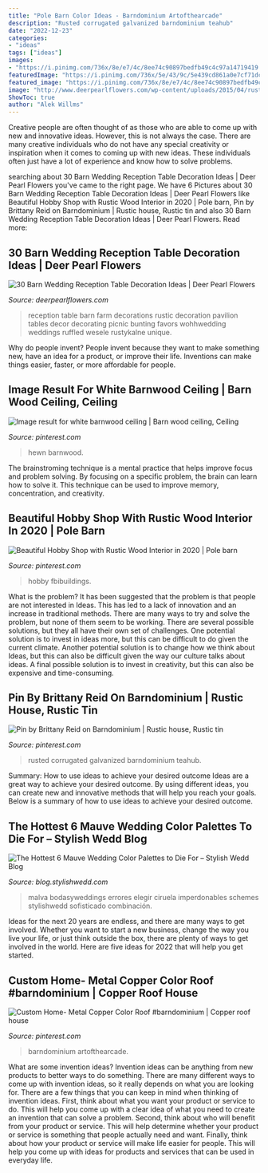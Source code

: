 ```yaml
---
title: "Pole Barn Color Ideas - Barndominium Artofthearcade"
description: "Rusted corrugated galvanized barndominium teahub"
date: "2022-12-23"
categories:
- "ideas"
tags: ["ideas"]
images:
- "https://i.pinimg.com/736x/8e/e7/4c/8ee74c90897bedfb49c4c97a14719419.jpg"
featuredImage: "https://i.pinimg.com/736x/5e/43/9c/5e439cd861a0e7cf71dc2061ecbded9c.jpg"
featured_image: "https://i.pinimg.com/736x/8e/e7/4c/8ee74c90897bedfb49c4c97a14719419.jpg"
image: "http://www.deerpearlflowers.com/wp-content/uploads/2015/04/rustic-barn-wedding-reception-table-decor-ideas.jpg"
ShowToc: true
author: "Alek Willms"
---
```



Creative people are often thought of as those who are able to come up with new and innovative ideas. However, this is not always the case. There are many creative individuals who do not have any special creativity or inspiration when it comes to coming up with new ideas. These individuals often just have a lot of experience and know how to solve problems.

	

		
searching about 30 Barn Wedding Reception Table Decoration Ideas | Deer Pearl Flowers you've came to the right page. We have 6 Pictures about 30 Barn Wedding Reception Table Decoration Ideas | Deer Pearl Flowers like Beautiful Hobby Shop with Rustic Wood Interior in 2020 | Pole barn, Pin by Brittany Reid on Barndominium | Rustic house, Rustic tin and also 30 Barn Wedding Reception Table Decoration Ideas | Deer Pearl Flowers. Read more:
		
    
## 30 Barn Wedding Reception Table Decoration Ideas | Deer Pearl Flowers

<img loading=lazy src="http://www.deerpearlflowers.com/wp-content/uploads/2015/04/rustic-barn-wedding-reception-table-decor-ideas.jpg" onerror="this.onerror=null;this.src='https://tse2.mm.bing.net/th?id=OIP.kVE2ueOLRbzvwOYiyxdGnAHaLH&amp;pid=15.1';" alt="30 Barn Wedding Reception Table Decoration Ideas | Deer Pearl Flowers">

_Source: deerpearlflowers.com_

>reception table barn farm decorations rustic decoration pavilion tables decor decorating picnic bunting favors wohhwedding weddings ruffled wesele rustykalne unique. 

	

Why do people invent?
People invent because they want to make something new, have an idea for a product, or improve their life. Inventions can make things easier, faster, or more affordable for people.

    
## Image Result For White Barnwood Ceiling | Barn Wood Ceiling, Ceiling

<img loading=lazy src="https://i.pinimg.com/736x/8e/e7/4c/8ee74c90897bedfb49c4c97a14719419.jpg" onerror="this.onerror=null;this.src='https://tse4.mm.bing.net/th?id=OIP.Zwxi2Qa6bkKXbTQiU54QfgHaJ3&amp;pid=15.1';" alt="Image result for white barnwood ceiling | Barn wood ceiling, Ceiling">

_Source: pinterest.com_

>hewn barnwood. 

	

The brainstroming technique is a mental practice that helps improve focus and problem solving. By focusing on a specific problem, the brain can learn how to solve it. This technique can be used to improve memory, concentration, and creativity.

    
## Beautiful Hobby Shop With Rustic Wood Interior In 2020 | Pole Barn

<img loading=lazy src="https://i.pinimg.com/736x/07/9f/e2/079fe256edfb0072c60f72789fa36c90.jpg" onerror="this.onerror=null;this.src='https://tse3.mm.bing.net/th?id=OIP.4SH4DgFHG-SlTXXVI5-3QwHaLH&amp;pid=15.1';" alt="Beautiful Hobby Shop with Rustic Wood Interior in 2020 | Pole barn">

_Source: pinterest.com_

>hobby fbibuildings. 

	

What is the problem?
It has been suggested that the problem is that people are not interested in Ideas. This has led to a lack of innovation and an increase in traditional methods. There are many ways to try and solve the problem, but none of them seem to be working. There are several possible solutions, but they all have their own set of challenges. One potential solution is to invest in ideas more, but this can be difficult to do given the current climate. Another potential solution is to change how we think about Ideas, but this can also be difficult given the way our culture talks about ideas. A final possible solution is to invest in creativity, but this can also be expensive and time-consuming.

    
## Pin By Brittany Reid On Barndominium | Rustic House, Rustic Tin

<img loading=lazy src="https://i.pinimg.com/736x/5e/43/9c/5e439cd861a0e7cf71dc2061ecbded9c.jpg" onerror="this.onerror=null;this.src='https://tse1.mm.bing.net/th?id=OIP.kYvYacbE07Ae5uSnrRqjKQHaLN&amp;pid=15.1';" alt="Pin by Brittany Reid on Barndominium | Rustic house, Rustic tin">

_Source: pinterest.com_

>rusted corrugated galvanized barndominium teahub. 

	

Summary: How to use ideas to achieve your desired outcome
Ideas are a great way to achieve your desired outcome. By using different ideas, you can create new and innovative methods that will help you reach your goals. Below is a summary of how to use ideas to achieve your desired outcome.

    
## The Hottest 6 Mauve Wedding Color Palettes To Die For – Stylish Wedd Blog

<img loading=lazy src="https://blog.stylishwedd.com/wp-content/uploads/2017/06/Modern-Mauve-Plum-and-Lilac-Wedding-Color-Combo.jpg" onerror="this.onerror=null;this.src='https://tse3.mm.bing.net/th?id=OIP.QyocGW6T3CfLEalzAO99XgHaTG&amp;pid=15.1';" alt="The Hottest 6 Mauve Wedding Color Palettes to Die For – Stylish Wedd Blog">

_Source: blog.stylishwedd.com_

>malva bodasyweddings errores elegir ciruela imperdonables schemes stylishwedd sofisticado combinación. 

	

Ideas for the next 20 years are endless, and there are many ways to get involved. Whether you want to start a new business, change the way you live your life, or just think outside the box, there are plenty of ways to get involved in the world. Here are five ideas for 2022 that will help you get started.

    
## Custom Home- Metal Copper Color Roof #barndominium | Copper Roof House

<img loading=lazy src="https://i.pinimg.com/736x/11/45/d0/1145d00f244dfe2c76fc01511f3be927--copper-color-custom-metal.jpg" onerror="this.onerror=null;this.src='https://tse1.mm.bing.net/th?id=OIP.6v8zGgi6L_T8DOWKw__8AwHaJ4&amp;pid=15.1';" alt="Custom Home- Metal Copper Color Roof #barndominium | Copper roof house">

_Source: pinterest.com_

>barndominium artofthearcade. 

	

What are some invention ideas?
Invention ideas can be anything from new products to better ways to do something. There are many different ways to come up with invention ideas, so it really depends on what you are looking for. There are a few things that you can keep in mind when thinking of invention ideas. 
First, think about what you want your product or service to do. This will help you come up with a clear idea of what you need to create an invention that can solve a problem. Second, think about who will benefit from your product or service. This will help determine whether your product or service is something that people actually need and want. Finally, think about how your product or service will make life easier for people. This will help you come up with ideas for products and services that can be used in everyday life.

